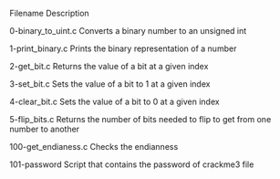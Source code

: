 Filename	        Description

0-binary_to_uint.c	Converts a binary number to an unsigned int

1-print_binary.c	Prints the binary representation of a number

2-get_bit.c	        Returns the value of a bit at a given index

3-set_bit.c	        Sets the value of a bit to 1 at a given index

4-clear_bit.c	        Sets the value of a bit to 0 at a given index

5-flip_bits.c           Returns the number of bits needed to flip to get from one number to another

100-get_endianess.c	Checks the endianness

101-password	        Script that contains the password of crackme3 file
